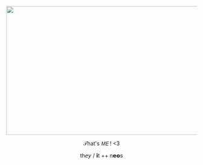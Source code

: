 <p align="center">
     <img width="586" height="341" src="https://cdn.discordapp.com/attachments/817050496103219212/1236041714871959602/16_Sem_Titulo_20240503164423.png?ex=6657868d&is=6656350d&hm=19f56c68857641c51ecbd787e80926653f0385af755f39baa5fa6e145798aff1&">
</p>

<p align="center">
𝒯hat's 𝘔𝘌 ! <3
</p>

<p align="center">
th𝘦𝘺 / 𝗶t ++ n𝗲𝗼s
</p>

<p align="center">
  <img width="382" height="12" src="https://i.postimg.cc/KvBZLDpL/a580f1de.gif">
</p>
